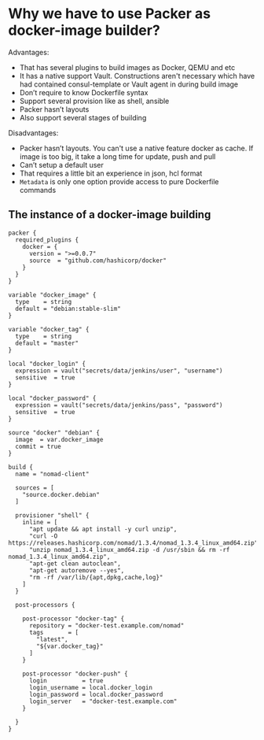 # Why we have to use Packer as docker-image builder?

Advantages:
* That has several plugins to build images as Docker, QEMU and etc
* It has a native support Vault. Constructions aren't necessary which have had contained consul-template or Vault agent in during build image
* Don’t require to know Dockerfile syntax
* Support several provision like as shell, ansible
* Packer hasn’t layouts
* Also support several stages of building

Disadvantages:
* Packer hasn’t layouts. You can't use a native feature docker as cache. If image is too big, it take a long time for update, push and pull
* Can’t setup a default user
* That requires a little bit an experience in json, hcl format
* `Metadata` is only one option provide access to pure Dockerfile commands

## The instance of a docker-image building

```
packer {
  required_plugins {
    docker = {
      version = ">=0.0.7"
      source  = "github.com/hashicorp/docker"
    }
  }
}

variable "docker_image" {
  type    = string
  default = "debian:stable-slim"
}

variable "docker_tag" {
  type    = string
  default = "master"
}

local "docker_login" {
  expression = vault("secrets/data/jenkins/user", "username")
  sensitive  = true
}

local "docker_password" {
  expression = vault("secrets/data/jenkins/pass", "password")
  sensitive  = true
}

source "docker" "debian" {
  image  = var.docker_image
  commit = true
}

build {
  name = "nomad-client"

  sources = [
    "source.docker.debian"
  ]

  provisioner "shell" {
    inline = [
      "apt update && apt install -y curl unzip",
      "curl -O https://releases.hashicorp.com/nomad/1.3.4/nomad_1.3.4_linux_amd64.zip",
      "unzip nomad_1.3.4_linux_amd64.zip -d /usr/sbin && rm -rf nomad_1.3.4_linux_amd64.zip",
      "apt-get clean autoclean",
      "apt-get autoremove --yes",
      "rm -rf /var/lib/{apt,dpkg,cache,log}"
    ]
  }

  post-processors {

    post-processor "docker-tag" {
      repository = "docker-test.example.com/nomad"
      tags       = [
        "latest",
        "${var.docker_tag}"
      ]
    }

    post-processor "docker-push" {
      login          = true
      login_username = local.docker_login
      login_password = local.docker_password
      login_server   = "docker-test.example.com"
    }

  }
}
```

